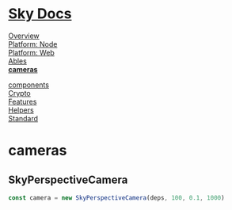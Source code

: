 <!--- This cameras was auto-generated using "npx sky readme" --> 

# [Sky Docs](/README.md)

[Overview](..%2Fdocs%2Foverview%2FOverview.md)   
[Platform: Node](..%2F%40node%2FPlatform%3A%20Node.md)   
[Platform: Web](..%2F%40web%2FPlatform%3A%20Web.md)   
[Ables](..%2Fables%2FAbles.md)   
**[cameras](..%2Fcameras%2Fcameras.md)**   
  
[components](..%2Fcomponents%2Fcomponents.md)   
[Crypto](..%2Fcrypto%2FCrypto.md)   
[Features](..%2Ffeatures%2FFeatures.md)   
[Helpers](..%2Fhelpers%2FHelpers.md)   
[Standard](..%2Fstandard%2FStandard.md)   

# cameras

## SkyPerspectiveCamera

```typescript
const camera = new SkyPerspectiveCamera(deps, 100, 0.1, 1000)

```